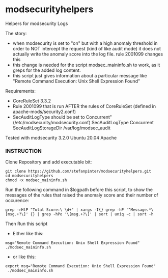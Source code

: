 # modsecurityhelpers
Helpers for modsecurity Logs

 The story:
 - when modsecurity is set to "on" but with a high anomaly threshold in order to NOT intercept the request (kind of like audit mode) it does not actually write the anomaly score into the log file.
   rule 2001099 changes this
 - this change is needed for the script modsec_maininfo.sh to work, as it greps for the added log content.
 - this script just gives information about a particular message like "Remote Command Execution: Unix Shell Expression Found"

 Requirements:
 - CoreRuleSet 3.3.2
 - Rule 2001099 that is run AFTER the rules of CoreRuleSet (defined in apache-mods/security2.conf)
 - SecAuditLogType should be set to Concurrent" (/etc/modsecurity/modsecurity.conf)
     SecAuditLogType Concurrent
     SecAuditLogStorageDir /var/log/modsec_audit

 Tested with modsecurity 3.2.0
 Ubuntu 20.04
 Apache


### INSTRUCTION ###

 Clone Repository and add executable bit:
```
git clone https://github.com/stefanpinter/modsecurityhelpers.git
cd modsecurityhelpers
chmod +x modsec_maininfo.sh
```

 Run the following command in $logpath before this script, to show the messages of the rules that raised the anomaly score and their number of occurence:
```
grep -rHlP "Total Score:\ \d+" | xargs -I{} grep -hP '^Message.*\[msg.+?\]' {} | grep -hPo '\[msg.+?\]' | sort | uniq -c | sort -h
```

 Then Run this script
- Either like this:

```
msg="Remote Command Execution: Unix Shell Expression Found" ./modsec_maininfo.sh
```

- or like this:

```
export msg="Remote Command Execution: Unix Shell Expression Found"
 ./modsec_maininfo.sh
```
